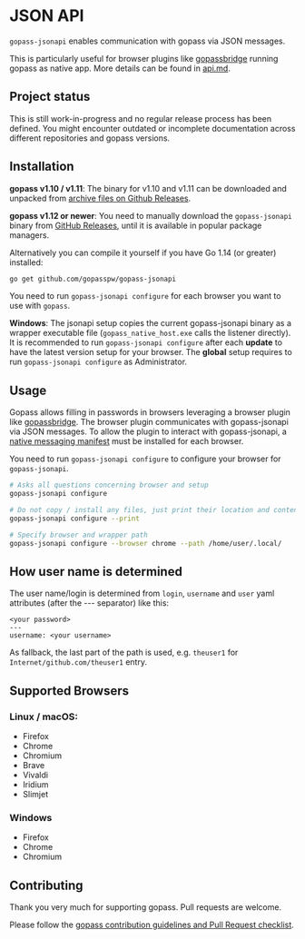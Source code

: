 # JSON API

`gopass-jsonapi` enables communication with gopass via JSON messages.

This is particularly useful for browser plugins like [gopassbridge](https://github.com/gopasspw/gopassbridge) running gopass as native app.
More details can be found in [api.md](./docs/api.md).

## Project status

This is still work-in-progress and no regular release process has been defined.
You might encounter outdated or incomplete documentation across different repositories and gopass versions.

## Installation

**gopass v1.10 / v1.11**:
The binary for v1.10 and v1.11 can be downloaded and unpacked from
[archive files on Github Releases](https://github.com/gopasspw/gopass/releases/tag/v1.11.0).

**gopass v1.12 or newer**:
You need to manually download the `gopass-jsonapi` binary from [GitHub Releases](https://github.com/gopasspw/gopass-jsonapi/releases),
until it is available in popular package managers.

Alternatively you can compile it yourself if you have Go 1.14 (or greater) installed:

```bash
go get github.com/gopasspw/gopass-jsonapi
```

You need to run `gopass-jsonapi configure` for each browser you want to use with `gopass`.

**Windows**:
The jsonapi setup copies the current gopass-jsonapi binary as a wrapper executable file (`gopass_native_host.exe` calls the listener directly).
It is recommended to run `gopass-jsonapi configure` after each **update** to have the latest version setup for your browser.
The **global** setup requires to run `gopass-jsonapi configure` as Administrator.

## Usage

Gopass allows filling in passwords in browsers leveraging a browser plugin like [gopassbridge](https://github.com/gopasspw/gopassbridge).
The browser plugin communicates with gopass-jsonapi via JSON messages.
To allow the plugin to interact with gopass-jsonapi,
a [native messaging manifest](https://developer.mozilla.org/en-US/Add-ons/WebExtensions/Native_messaging) must be installed for each browser.

You need to run `gopass-jsonapi configure` to configure your browser for `gopass-jsonapi`.

```bash
# Asks all questions concerning browser and setup
gopass-jsonapi configure

# Do not copy / install any files, just print their location and content
gopass-jsonapi configure --print

# Specify browser and wrapper path
gopass-jsonapi configure --browser chrome --path /home/user/.local/
```

## How user name is determined

The user name/login is determined from `login`, `username` and `user` yaml attributes (after the --- separator) like this:

```
<your password>
---
username: <your username>
```

As fallback, the last part of the path is used, e.g. `theuser1` for `Internet/github.com/theuser1` entry.

## Supported Browsers

### Linux / macOS:

- Firefox
- Chrome
- Chromium
- Brave
- Vivaldi
- Iridium
- Slimjet

### Windows

- Firefox
- Chrome
- Chromium

## Contributing

Thank you very much for supporting gopass. Pull requests are welcome.

Please follow the [gopass contribution guidelines and Pull Request checklist](https://github.com/gopasspw/gopass/blob/master/CONTRIBUTING.md#pull-request-checklist).
